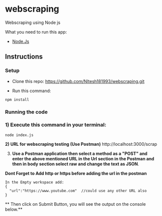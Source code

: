 # webscraping
Webscraping using Node js 

What you need to run this app:

* [Node.Js](https://nodejs.org)

## Instructions

### Setup

* Clone this repo:
https://github.com/NItesh181993/webscraping.git



* Run this command:

```
npm install
```

### Running the code

### 1) Execute this command in your terminal:

```
node index.js

```

**2) URL for webscraping testing (Use Postman)**
http://localhost:3000/scrap 

3) **Use a Postman application then select a method as a "POST" and enter the above mentioned URL in the Url section in the Postman and then in body section select raw and change the text as JSON**.

  **Dont Forget to Add http or https before adding the url in the postman**
  
    In the Empty workspace add:
    {
      "url":"https://www.youtube.com"  //could use any other URL also
    }
    
   ** Then click on Submit Button, you will see the output on the console below.**
